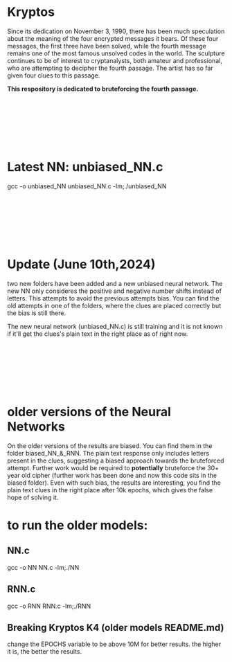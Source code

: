 # Kryptos

Since its dedication on November 3, 1990, there has been much speculation about the meaning of the four encrypted messages it bears. Of these four messages, the first three have been solved, while the fourth message remains one of the most famous unsolved codes in the world. The sculpture continues to be of interest to cryptanalysts, both amateur and professional, who are attempting to decipher the fourth passage. The artist has so far given four clues to this passage. 

**This respository is dedicated to bruteforcing the fourth passage.**

<br>
<br>
<br>
<br>
<br>
<br>

# Latest NN: unbiased_NN.c 

gcc -o unbiased_NN unbiased_NN.c -lm;./unbiased_NN

<br>
<br>
<br>
<br>
<br>
<br>

# Update (June 10th,2024)

two new folders have been added and a new unbiased neural network. 
The new NN only consideres the positive and negative number shifts instead of letters.
This attempts to avoid the previous attempts bias.
You can find the old attempts in one of the folders, where the clues are placed correctly but the bias is still there.

The new neural network (unbiased_NN.c) is still training and it is not known if it'll get the clues's plain text in the right place as of right now.

<br>
<br>
<br>
<br>
<br>
<br>

# older versions of the Neural Networks

On the older versions of the results are biased. You can find them in the folder biased_NN_&_RNN. The plain text response only includes letters present in the clues, suggesting a biased approach towards the bruteforced attempt. Further work would be required to **potentially** bruteforce the 30+ year old cipher (further work has been done and now this code sits in the biased folder). Even with such bias, the results are interesting, you find the plain text clues in the right place after 10k epochs, which gives the false hope of solving it. 

# to run the older models:

## NN.c
gcc -o NN NN.c -lm;./NN

## RNN.c
gcc -o RNN RNN.c -lm;./RNN

## Breaking Kryptos K4 (older models README.md)

change the EPOCHS variable to be above 10M for better results. the higher it is, the better the results.

